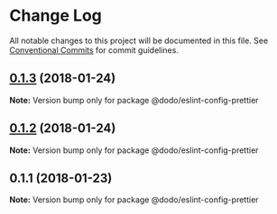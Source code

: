 # Change Log

All notable changes to this project will be documented in this file.
See [Conventional Commits](https://conventionalcommits.org) for commit guidelines.

<a name="0.1.3"></a>
## [0.1.3](/compare/@dodo/eslint-config-prettier@0.1.2...@dodo/eslint-config-prettier@0.1.3) (2018-01-24)




**Note:** Version bump only for package @dodo/eslint-config-prettier

<a name="0.1.2"></a>
## [0.1.2](/compare/@dodo/eslint-config-prettier@0.1.1...@dodo/eslint-config-prettier@0.1.2) (2018-01-24)




**Note:** Version bump only for package @dodo/eslint-config-prettier

<a name="0.1.1"></a>
## 0.1.1 (2018-01-23)




**Note:** Version bump only for package @dodo/eslint-config-prettier
